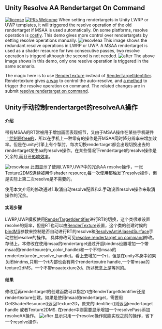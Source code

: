 ##  Unity Resolve AA Rendertarget On Command
[![license](http://img.shields.io/badge/license-MIT-blue.svg)](https://github.com/Tencent/InjectFix/blob/master/LICENSE)
[![PRs Welcome](https://img.shields.io/badge/PRs-welcome-blue.svg)](https://github.com/Tencent/InjectFix/pulls)
When setting rendertargets in Unity LWRP or UWP templates, it will triggered the resolve operation of the old rendertarget if MSAA is used automatically. On some platforms, resolve operation is [costly](https://forum.unity.com/threads/every-graphics-blit-causes-rendertexture-resolveaa-if-msaa-enabled-which-is-killing-framerate.457653/). This demo gives more control over  rendertargets by setting resolve operations manually.
![resovleaa](https://github.com/sienaiwun/Unity_AAResolveOnCommand/blob/master/imgs/before.png)
This image shows the redundant resolve operations in LWRP or UWP. A MSAA rendertarget is used as a shader resource for two consecutive passes, two resolve operation is triggerd although the second is not needed.
![after](https://github.com/sienaiwun/Unity_AAResolveOnCommand/blob/master/imgs/after.png) 
The above image shows in this demo, only one resolve operation is triggered in the same scenario.

The magic here is to use [RenderTexture](https://docs.unity3d.com/ScriptReference/RenderTexture.html) instead of [RenderTargetIdentifier](https://docs.unity3d.com/ScriptReference/Rendering.RenderTargetIdentifier.html). Rendertexture gives [a way](https://docs.unity3d.com/ScriptReference/RenderTextureDescriptor-bindMS.html) to control the auto-resolve, and [a method](https://docs.unity3d.com/ScriptReference/RenderTexture.ResolveAntiAliasedSurface.html) to trigger the resolve operation on command. The related changes are in submit [resolve rendertarget on command](https://github.com/sienaiwun/Unity_AAResolveOnCommand/commit/1ff584496e8cbcdb36571e327362a6ac9c9242ea).


## Unity手动控制rendertarget的resolveAA操作

#### 介绍
带有MSAA的RT常被用于增加画面表现细节，又由于MSAA操作在某些手机硬件上[绘制是free的](https://docs.imgtec.com/PerfRec/topics/c_PerfRec_msaa_performance.html)，所以在手机上一种常有的操作是开MSAA同时降分辨率来增加效率。但是在unity引擎上有个掣肘，每次切换rendertarget都会出现切换出去的rendertarget发生aa的resolve操作。在某些情况下rendertarget的resolve操作是冗余的,而且还[影响效率](https://forum.unity.com/threads/every-graphics-blit-causes-rendertexture-resolveaa-if-msaa-enabled-which-is-killing-framerate.457653/)。

![resovleaa](https://github.com/sienaiwun/Unity_AAResolveOnCommand/blob/master/imgs/before.png)
此图显示了使用LWRP,UWP中的冗余AA resolve操作，一张Texture2DMS连续被用作shader resource,每一次使用都触发了resolve操作，但是实际上第二次resolve是不需要的。

使用本文介绍的修改通过1.取消自动resolve配置和2.手动设置resolve操作来取消操作的冗余。


#### 实现步骤
LWRP,UWP模板使用[RenderTargetIdentifier](https://docs.unity3d.com/ScriptReference/Rendering.RenderTargetIdentifier.html)进行RT的切换，这个类很难设置resolve的频率，但是RT也可以由[RenderTexture](https://docs.unity3d.com/ScriptReference/RenderTexture.html)设置，这个类的创建时候的[bindMS](https://docs.unity3d.com/ScriptReference/RenderTextureDescriptor-bindMS.html)参数来控制是否自动进行RT的resolve和[ResolveAntiAliasedSurface](https://docs.unity3d.com/ScriptReference/RenderTexture.ResolveAntiAliasedSurface.html)手动控制resolve的操作。
具体修改可见[resolve rendertarget on command](https://github.com/sienaiwun/Unity_AAResolveOnCommand/commit/1ff584496e8cbcdb36571e327362a6ac9c9242ea)修改。存储上，本修改在使用msaa的rendertarget通过开启bindms设置增加一个带msaa的rendertexure(m_color_handle)和一个不带msaa的rendertexture(m_resolve_handle)。看上去增加一个rt，但是在unity本身中如果关闭bindms,只用一个rt内部也会有两个rendertexutre handle,一个带msaa的texture2dMS，一个不带msaatexture2d。所以概念上是等同的。

#### 结果
修改后再rendertarget的创建函数可以指定rt由RenderTargetIdentifier还是rendertexture创建。如果是使用msaa的rendertarget，需要用GetShaderResource()返回Texture2D，原来的Identifier()则返回rendertarget handle 或者Texture2DMS.
在render中则需要显示增加一个resolvePass添加resolveAA操作。
![after](https://github.com/sienaiwun/Unity_AAResolveOnCommand/blob/master/imgs/after.png)
显示只用一个resolve操作就能实现之前的操作，省下一个resolve操作。
